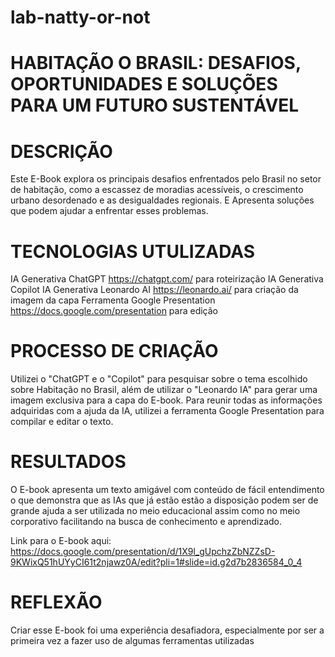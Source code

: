 # lab-natty-or-not

# HABITAÇÃO O BRASIL: DESAFIOS, OPORTUNIDADES E SOLUÇÕES PARA UM FUTURO SUSTENTÁVEL

# DESCRIÇÃO
Este E-Book explora os principais desafios enfrentados pelo Brasil no setor de habitação,  como a escassez de moradias acessíveis, o crescimento urbano desordenado e as desigualdades  regionais. E Apresenta soluções que podem ajudar a enfrentar esses problemas.

# TECNOLOGIAS UTULIZADAS
IA Generativa ChatGPT https://chatgpt.com/ para roteirização
IA Generativa Copilot
IA Generativa Leonardo AI https://leonardo.ai/ para criação da imagem da capa 
Ferramenta Google Presentation https://docs.google.com/presentation para edição

# PROCESSO DE CRIAÇÃO
Utilizei o "ChatGPT  e o "Copilot" para pesquisar sobre o tema escolhido sobre Habitação no Brasil, além de utilizar o "Leonardo IA" para gerar uma imagem exclusiva para a capa do E-book. Para reunir todas as informações adquiridas com a ajuda da IA, utilizei a ferramenta Google Presentation para compilar e editar o texto.

# RESULTADOS
O E-book apresenta um texto amigável com conteúdo de fácil entendimento o que demonstra que as IAs que já estão estão a disposição podem ser de grande ajuda a ser utilizada no meio educacional assim como no meio corporativo facilitando na busca de conhecimento e aprendizado.

Link para o E-book aqui: 
https://docs.google.com/presentation/d/1X9l_gUpchzZbNZZsD-9KWixQ51hUYyCI61t2njawz0A/edit?pli=1#slide=id.g2d7b2836584_0_4

# REFLEXÃO
Criar esse E-book foi uma experiência desafiadora, especialmente por ser a primeira vez a fazer uso de algumas ferramentas utilizadas



